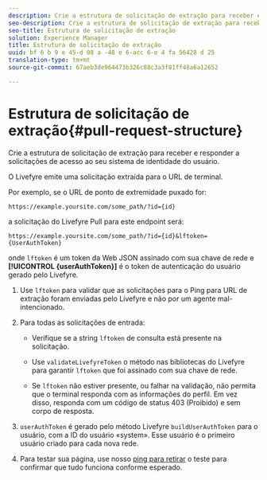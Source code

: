 ```yaml
---
description: Crie a estrutura de solicitação de extração para receber e responder a solicitações de acesso ao seu sistema de identidade do usuário.
seo-description: Crie a estrutura de solicitação de extração para receber e responder a solicitações de acesso ao seu sistema de identidade do usuário.
seo-title: Estrutura de solicitação de extração
solution: Experience Manager
title: Estrutura de solicitação de extração
uuid: bf 6 b 9 e 45-d 08 a -48 e 6-acc 6-e 4 fa 56428 d 25
translation-type: tm+mt
source-git-commit: 67aeb3de964473b326c88c3a3f81ff48a6a12652

---
```



# Estrutura de solicitação de extração{#pull-request-structure}

Crie a estrutura de solicitação de extração para receber e responder a solicitações de acesso ao seu sistema de identidade do usuário.

O Livefyre emite uma solicitação extraída para o URL de terminal.

Por exemplo, se o URL de ponto de extremidade puxado for:

```
https://example.yoursite.com/some_path/?id={id}
```

a solicitação do Livefyre Pull para este endpoint será:

```
https://example.yoursite.com/some_path/?id={id}&lftoken={UserAuthToken}
```

onde `lftoken` é um token da Web JSON assinado com sua chave de rede e **[!UICONTROL {userAuthToken}]** é o token de autenticação do usuário gerado pelo Livefyre.

1. Use `lftoken` para validar que as solicitações para o Ping para URL de extração foram enviadas pelo Livefyre e não por um agente mal-intencionado.
1. Para todas as solicitações de entrada:

   * Verifique se a string `lftoken` de consulta está presente na solicitação.
   * Use `validateLivefyreToken` o método nas bibliotecas do Livefyre para garantir `lftoken` que foi assinado com sua chave de rede.

   * Se `lftoken` não estiver presente, ou falhar na validação, não permita que o terminal responda com as informações do perfil. Em vez disso, responda com um código de status 403 (Proibido) e sem corpo de resposta.

1. `userAuthToken` é gerado pelo método Livefyre `buildUserAuthToken` para o usuário, com a ID do usuário «system». Esse usuário é o primeiro usuário criado para cada nova rede.
1. Para testar sua página, use nosso [ping para retirar](https://livefyre-p4p-wizard.herokuapp.com/home) o teste para confirmar que tudo funciona conforme esperado.
